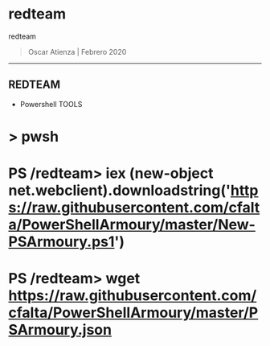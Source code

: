 # redteam
redteam

> Oscar Atienza | Febrero 2020

---------------------------------

REDTEAM
-------

- Powershell TOOLS

# > pwsh
# PS /redteam> iex (new-object net.webclient).downloadstring('https://raw.githubusercontent.com/cfalta/PowerShellArmoury/master/New-PSArmoury.ps1')
# PS /redteam> wget https://raw.githubusercontent.com/cfalta/PowerShellArmoury/master/PSArmoury.json



